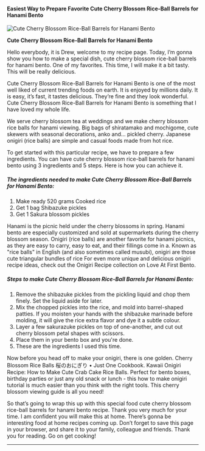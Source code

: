             

#### Easiest Way to Prepare Favorite Cute Cherry Blossom Rice-Ball Barrels for Hanami Bento

![Cute Cherry Blossom Rice-Ball Barrels for Hanami Bento](https://img-global.cpcdn.com/recipes/5457913045843968/751x532cq70/cute-cherry-blossom-rice-ball-barrels-for-hanami-bento-recipe-main-photo.jpg)

**Cute Cherry Blossom Rice-Ball Barrels for Hanami Bento**

Hello everybody, it is Drew, welcome to my recipe page. Today, I’m gonna show you how to make a special dish, cute cherry blossom rice-ball barrels for hanami bento. One of my favorites. This time, I will make it a bit tasty. This will be really delicious.

Cute Cherry Blossom Rice-Ball Barrels for Hanami Bento is one of the most well liked of current trending foods on earth. It is enjoyed by millions daily. It is easy, it’s fast, it tastes delicious. They’re fine and they look wonderful. Cute Cherry Blossom Rice-Ball Barrels for Hanami Bento is something that I have loved my whole life.

We serve cherry blossom tea at weddings and we make cherry blossom rice balls for hanami viewing. Big bags of shiratamako and mochigome, cute skewers with seasonal decorations, anko and… pickled cherry. Japanese onigiri (rice balls) are simple and casual foods made from hot rice.

To get started with this particular recipe, we have to prepare a few ingredients. You can have cute cherry blossom rice-ball barrels for hanami bento using 3 ingredients and 5 steps. Here is how you can achieve it.

##### The ingredients needed to make Cute Cherry Blossom Rice-Ball Barrels for Hanami Bento:

1.  Make ready 520 grams Cooked rice
2.  Get 1 bag Shibazuke pickles
3.  Get 1 Sakura blossom pickles

Hanami is the picnic held under the cherry blossoms in spring. Hanami bento are especially customized and sold at supermarkets during the cherry blossom season. Onigiri (rice balls) are another favorite for hanami picnics, as they are easy to carry, easy to eat, and their fillings come in a. Known as "rice balls" in English (and also sometimes called musubi), onigiri are those cute triangular bundles of rice For even more unique and delicious onigiri recipe ideas, check out the Onigiri Recipe collection on Love At First Bento.

##### Steps to make Cute Cherry Blossom Rice-Ball Barrels for Hanami Bento:

1.  Remove the shibazuke pickles from the pickling liquid and chop them finely. Set the liquid aside for later.
2.  Mix the chopped pickles into the rice, and mold into barrel-shaped patties. If you moisten your hands with the shibazuke marinade before molding, it will give the rice extra flavor and dye it a subtle colour.
3.  Layer a few sakurazuke pickles on top of one-another, and cut out cherry blossom petal shapes with scissors.
4.  Place them in your bento box and you're done.
5.  These are the ingredients I used this time.

Now before you head off to make your onigiri, there is one golden. Cherry Blossom Rice Balls 桜のおにぎり • Just One Cookbook. Kawaii Onigiri Recipe: How to Make Cute Crab Cake Rice Balls. Perfect for bento boxes, birthday parties or just any old snack or lunch - this how to make onigiri tutorial is much easier than you think with the right tools. This cherry blossom viewing guide is all you need!

So that’s going to wrap this up with this special food cute cherry blossom rice-ball barrels for hanami bento recipe. Thank you very much for your time. I am confident you will make this at home. There’s gonna be interesting food at home recipes coming up. Don’t forget to save this page in your browser, and share it to your family, colleague and friends. Thank you for reading. Go on get cooking!

* * *